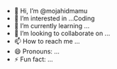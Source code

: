 - 👋 Hi, I’m @mojahidmamu
- 👀 I’m interested in ...Coding
- 🌱 I’m currently learning ...
- 💞️ I’m looking to collaborate on ...
- 📫 How to reach me ...
- 😄 Pronouns: ...
- ⚡ Fun fact: ...

<!---
mojahidmamu/mojahidmamu is a ✨ special ✨ repository because its `README.md` (this file) appears on your GitHub profile.
You can click the Preview link to take a look at your changes.
--->
